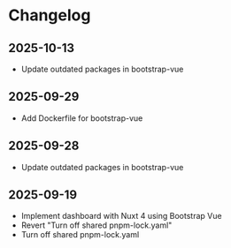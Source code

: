 # Changelog

## 2025-10-13

- Update outdated packages in bootstrap-vue

## 2025-09-29

- Add Dockerfile for bootstrap-vue

## 2025-09-28

- Update outdated packages in bootstrap-vue

## 2025-09-19

- Implement dashboard with Nuxt 4 using Bootstrap Vue
- Revert "Turn off shared pnpm-lock.yaml"
- Turn off shared pnpm-lock.yaml
